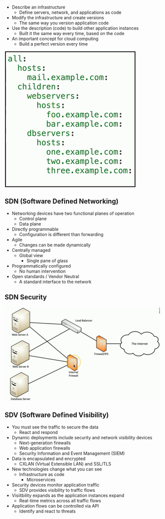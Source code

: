 - Describe an infrastructure
	- Define servers, network, and applications as code
- Modify the infrastructure and create versions
	- The same way you version application code
- Use the description (code) to build other application instances
	- Built it the same way every time, based on the code
- An important concept for cloud computing
	- Build a perfect version every time

![](../Images/240509-17.png)

## SDN (Software Defined Networking)
- Networking devices have two functional planes of operation
	- Control plane
	- Data plane
- Directly programmable
	- Configuration is different than forwarding
- Agile
	- Changes can be made dynamically
- Centrally managed
	- Global view
		- Single pane of glass
- Programmatically configured
	- No human intervention
- Open standards / Vendor Neutral
	- A standard interface to the network

## SDN Security

![](../Images/240509-18.png)

## SDV (Software Defined Visibility)
- You must see the traffic to secure the data
	- React and respond
- Dynamic deployments include security and network visibility devices
	- Next-generation firewalls
	- Web application firewalls
	- Security Information and Event Management (SIEM)
- Data is encapsulated and encrypted
	- CXLAN (Virtual Extensible LAN) and SSL/TLS
- New technologies change what you can see
	- Infrastructure as code
		- Microservices
- Security devices monitor application traffic
	- SDV provides visibility to traffic flows
- Visiitbility expands as the application instances expand
	- Real-time metrics across all traffic flows
- Application flows can be controlled via API
	- Identify and react to threats


